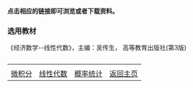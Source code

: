 **点击相应的链接即可浏览或者下载资料。**

### 选用教材

《经济数学--线性代数》，主编：吴传生， 高等教育出版社(第3版)



<table border="0" cellpadding="1" width="300">
    <caption ></caption>
    <tr>
	    <td>
		</td>
		<td>
		</td>
        <td>
		</td>
        <td>
		</td>
	  </tr>
	  <tr>
	     <td>
		 <a href='../wjf/index'>微积分</a>
		</td>
          <td>
		 <a href='../xxds/index'>线性代数</a>
		</td>
          <td>
		 <a href='../gltj/index'>概率统计</a>
		</td>
          <td>
		 <a href='../index'>返回主页</a>
		</td>
	  </tr>
   </table>
